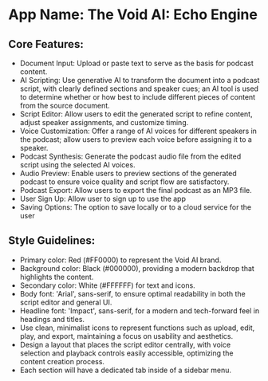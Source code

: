 # **App Name**: The Void AI: Echo Engine

## Core Features:

- Document Input: Upload or paste text to serve as the basis for podcast content.
- AI Scripting: Use generative AI to transform the document into a podcast script, with clearly defined sections and speaker cues; an AI tool is used to determine whether or how best to include different pieces of content from the source document.
- Script Editor: Allow users to edit the generated script to refine content, adjust speaker assignments, and customize timing.
- Voice Customization: Offer a range of AI voices for different speakers in the podcast; allow users to preview each voice before assigning it to a speaker.
- Podcast Synthesis: Generate the podcast audio file from the edited script using the selected AI voices.
- Audio Preview: Enable users to preview sections of the generated podcast to ensure voice quality and script flow are satisfactory.
- Podcast Export: Allow users to export the final podcast as an MP3 file.
- User Sign Up: Allow user to sign up to use the app
- Saving Options: The option to save locally or to a cloud service for the user

## Style Guidelines:

- Primary color: Red (#FF0000) to represent the Void AI brand.
- Background color: Black (#000000), providing a modern backdrop that highlights the content.
- Secondary color: White (#FFFFFF) for text and icons.
- Body font: 'Arial', sans-serif, to ensure optimal readability in both the script editor and general UI.
- Headline font: 'Impact', sans-serif, for a modern and tech-forward feel in headings and titles.
- Use clean, minimalist icons to represent functions such as upload, edit, play, and export, maintaining a focus on usability and aesthetics.
- Design a layout that places the script editor centrally, with voice selection and playback controls easily accessible, optimizing the content creation process.
- Each section will have a dedicated tab inside of a sidebar menu.